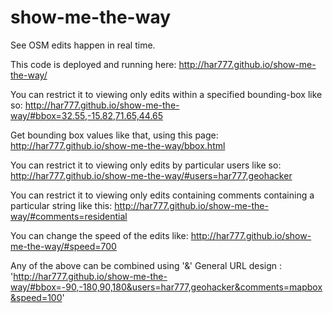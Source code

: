 show-me-the-way
===============

See OSM edits happen in real time.

This code is deployed and running here:
http://har777.github.io/show-me-the-way/

You can restrict it to viewing only edits within a specified bounding-box like so:
http://har777.github.io/show-me-the-way/#bbox=32.55,-15.82,71.65,44.65

Get bounding box values like that, using this page:
http://har777.github.io/show-me-the-way/bbox.html

You can restrict it to viewing only edits by particular users like so:
http://har777.github.io/show-me-the-way/#users=har777,geohacker

You can restrict it to viewing only edits containing comments containing a particular string like this:
http://har777.github.io/show-me-the-way/#comments=residential

You can change the speed of the edits like:
http://har777.github.io/show-me-the-way/#speed=700

Any of the above can be combined using '&'
General URL design : 'http://har777.github.io/show-me-the-way/#bbox=-90,-180,90,180&users=har777,geohacker&comments=mapbox&speed=100'


